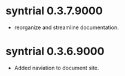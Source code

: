 # syntrial 0.3.7.9000

* reorganize and streamline documentation.

# syntrial 0.3.6.9000

* Added naviation to document site.
